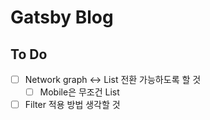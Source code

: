 # Gatsby Blog

## To Do

- [ ] Network graph <-> List 전환 가능하도록 할 것
  - [ ] Mobile은 무조건 List
- [ ] Filter 적용 방법 생각할 것
